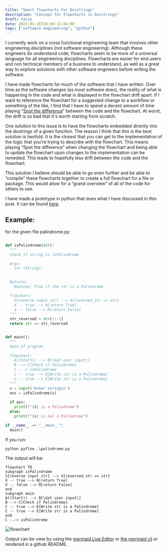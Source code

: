 ```yaml
---
title: "Smart flowcharts For Docstrings"
description: "Concept for flowcharts in Docstrings"
draft: false
date: 2023-03-16T20:58:13-04:00
tags: ["software engineering", "python"]
---
```


I currently work on a cross functional engineering team that involves other engineering disciplines (not software engineering).
Although these engineers do understand code, flowcharts seem to be more of a universal language for all engineering disciplines.
Flowcharts are easier for end users and non technical members of a business to understand, as well as a great way to explore solutions with other software engineers before writing the software.

I have made flowcharts for much of the software that I have written.
Over time as the software changes (as most software does), the reality of what is happening in the code and what is displayed in the flowchart drift apart.
If I want to reference the flowchart for a suggested change to a workflow or something of the like, I find that I have to spend a decent amount of time playing “[Spot the difference](https://en.wikipedia.org/wiki/Spot_the_difference)” between the code and the flowchart.
At worst, the drift is so bad that it's worth starting from scratch.

One solution to this issue is to have the flowcharts embedded directly into the dostrings of a given function. The reason I think that this is the best solution is twofold. It is the closest that you can get to the implementation of the logic that you're trying to describe with the flowchart. This means playing “Spot the difference” when changing the flowchart and being able to update the flowchart upon changes to the implementation can be remedied. This leads to hopefully less drift between the code and the flowchart.

This solution I believe should be able to go even further and be able to “compile” these flowcharts together to create a full flowchart for a file or package.
This would allow for a “grand overview” of all of the code for others to see.

I have made a prototype in python that does what I have discussed in this post.
It can be found [here](https://github.com/graham-hughes-code/pyflow).

## Example:
for the given file palindrome.py:
```python

def isPalindrome(str):
  """
  check if string is isPalindrome

  Args:
    str (String):
  

  Returns:
    Boolean: True if the str is a Palindrome

  flowchart:
    S[reverse input str] --> X{reversed_str == str}
    X -- true --> N[return True]
    X -- false --> M[return False]
  """
  str_reversed = str[::-1]
  return str == str_reversed


def main():
  """
  main of program
  
  flowchart:
    A((Start)) --> B[\Get user input\]
    B --> C[Check if Palindrome]
    C -.-> isPalindrome
    C -- true --> D[Write str is a Palindrome]
    C -- true --> E[Write str is a Palindrome]
  """
  s = input('Enter string\n')
  ans = isPalindrome(s)
  
  if ans:
    print(f"{s} is a Palindrome")
  else:
    print(f"{s} is not a Palindrome")

if __name__ == "__main__":
  main()
```

If you run:
```shell
python pyflow .\palindrome.py
```

The output will be:
```
flowchart TD
subgraph isPalindrome
S[reverse input str] --> X{reversed_str == str}
X -- true --> N[return True]
X -- false --> M[return False]
end
subgraph main
A((Start)) --> B[\Get user input\]
B --> C[Check if Palindrome]
C -- true --> D[Write str is a Palindrome]
C -- true --> E[Write str is a Palindrome]
end
C -.-> isPalindrome
```
![flowchart](flowchart.PNG)

Output can be view by using the [mermaid Live Editor](https://mermaid.live/) or
[the mermaid cli](https://github.com/mermaid-js/mermaid-cli) or rendered in a github README.